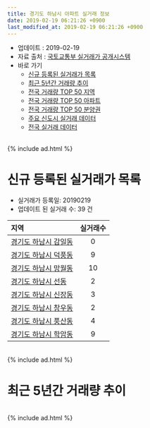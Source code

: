```yaml
---
title: 경기도 하남시 아파트 실거래 정보
date: 2019-02-19 06:21:26 +0900
last_modified_at: 2019-02-19 06:21:26 +0900
---
```


* 업데이트 : 2019-02-19
* 자료 출처 : [국토교통부 실거래가 공개시스템](http://rt.molit.go.kr)
* 바로 가기
    * [신규 등록된 실거래가 목록](#신규-등록된-실거래가-목록)
    * [최근 5년간 거래량 추이](#최근-5년간-거래량-추이)
    * [전국 거래량 TOP 50 지역](https://inasie.github.io/apt-trade-info/최근-3개월-전국에서-가장-거래가-많이-발생한-지역)
    * [전국 거래량 TOP 50 아파트](https://inasie.github.io/apt-trade-info/최근-3개월-전국에서-가장-거래가-많이-발생한-아파트)
    * [전국 거래량 TOP 50 분양권](https://inasie.github.io/apt-trade-info/최근-3개월-전국에서-가장-거래가-많이-발생한-분양권)
    * [주요 신도시 실거래 데이터](https://inasie.github.io/apt-trade-info/주요-신도시)
    * [전국 실거래 데이터](https://inasie.github.io/apt-trade-info/전국)

<br>
{% include ad.html %}
<br>

# 신규 등록된 실거래가 목록
* 실거래가 등록일: 20190219
* 업데이트 된 실거래 수: 39 건


|지역|실거래수|
|:---|:---:|
|[경기도 하남시 감일동](https://inasie.github.io/apt-trade-info/경기도-하남시-감일동)|0|
|[경기도 하남시 덕풍동](https://inasie.github.io/apt-trade-info/경기도-하남시-덕풍동)|9|
|[경기도 하남시 망월동](https://inasie.github.io/apt-trade-info/경기도-하남시-망월동)|10|
|[경기도 하남시 선동](https://inasie.github.io/apt-trade-info/경기도-하남시-선동)|2|
|[경기도 하남시 신장동](https://inasie.github.io/apt-trade-info/경기도-하남시-신장동)|3|
|[경기도 하남시 창우동](https://inasie.github.io/apt-trade-info/경기도-하남시-창우동)|2|
|[경기도 하남시 풍산동](https://inasie.github.io/apt-trade-info/경기도-하남시-풍산동)|4|
|[경기도 하남시 학암동](https://inasie.github.io/apt-trade-info/경기도-하남시-학암동)|9|


<br>
{% include ad.html %}
<br>

# 최근 5년간 거래량 추이


<div style="width:100%;">
    <canvas id="deal_progress" height="200"></canvas>
</div>

<script>
new Chart(document.getElementById("deal_progress"), {
    type: 'line',
    data: {
        labels: ['201402','201403','201404','201405','201406','201407','201408','201409','201410','201411','201412','201501','201502','201503','201504','201505','201506','201507','201508','201509','201510','201511','201512','201601','201602','201603','201604','201605','201606','201607','201608','201609','201610','201611','201612','201701','201702','201703','201704','201705','201706','201707','201708','201709','201710','201711','201712','201801','201802','201803','201804','201805','201806','201807','201808','201809','201810','201811','201812','201901','201902'],
        datasets: [{
            label: '매매',
            pointRadius: 1,
            data: [165, 173, 95, 84, 79, 107, 139, 182, 167, 133, 108, 227, 218, 287, 170, 106, 241, 186, 121, 119, 179, 131, 79, 67, 94, 155, 157, 154, 191, 192, 227, 342, 298, 125, 105, 81, 124, 149, 199, 348, 408, 413, 174, 209, 171, 187, 149, 409, 444, 375, 152, 163, 222, 278, 648, 407, 156, 69, 83, 53, 9],
            borderColor: "rgba(255, 201, 14, 1)",
            backgroundColor: "rgba(255, 201, 14, 0.5)",
            fill: false,
            lineTension: 0
        },{
            label: '전월세',
            pointRadius: 1,
            data: [194, 193, 161, 175, 168, 189, 216, 182, 234, 239, 243, 450, 277, 306, 207, 219, 250, 333, 286, 206, 228, 236, 359, 337, 362, 356, 367, 286, 420, 504, 618, 488, 414, 320, 285, 331, 369, 416, 309, 332, 375, 326, 283, 358, 271, 316, 266, 364, 368, 418, 312, 303, 382, 405, 449, 511, 499, 575, 501, 400, 79],
            borderColor: "rgba(0, 141, 185, 1)",
            backgroundColor: "rgba(0, 141, 185, 0.5)",
            fill: false,
            lineTension: 0
        }
        ]
    },
    options: {
        responsive: true,
        title: {
            display: false
        },
        tooltips: {
            mode: 'index',
            intersect: false
        },
        hover: {
            mode: 'nearest',
            intersect: true
        },
        scales: {
            xAxes: [{
                display: true,
                scaleLabel: {
                    display: true,
                    labelString: '년/월'
                }
            }],
            yAxes: [{
                display: true,
                ticks: {
                    suggestedMin: 0,
                },
                scaleLabel: {
                    display: true,
                    labelString: '실거래 수'
                }
            }]
        }
    }
});

</script>


<br>
{% include ad.html %}
<br>


